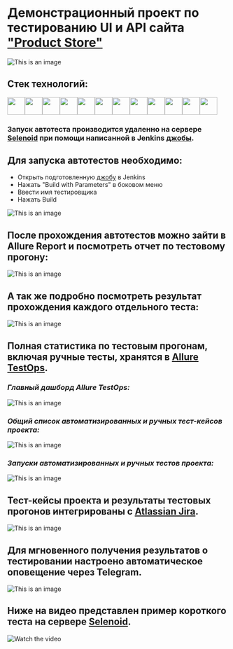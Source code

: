# Демонстрационный проект по тестированию UI и API сайта <a target="_blank" href="https://www.demoblaze.com">"Product Store"</a>

![This is an image](design/images/main_page.png)

## Стек технологий:
<img src="design/icons/python_logo_and_wordmark.svg" height="40" width="40" /><img src="design/icons/requests.png" height="40" width="40" /><img src="design/icons/selenium.png" height="40" width="40" /><img src="design/icons/selene.png" height="40" width="40" /><img src="design/icons/selenoid.svg" height="40" width="40" /><img src="design/icons/pytest_logo.svg" height="40" width="40" /><img src="design/icons/allure_Report.svg" height="40" width="40" /><img src="design/icons/allure_EE.svg" height="40" width="40" /><img src="design/icons/jenkins.svg" height="40" width="40" /><img src="design/icons/docker.svg" height="40" width="40" /><img src="design/icons/jira.svg" height="40" width="40" /><img src="design/icons/telegram.svg" height="40" width="40" />

### Запуск автотеста производится удаленно на сервере <a target="_blank" href="https://selenoid.autotests.cloud/#/">Selenoid</a> при помощи написанной в Jenkins <a target="_blank" href="https://jenkins.autotests.cloud/job/Ponomarev-IV-Demoblaze_Test/">джобы</a>.

## Для запуска автотестов необходимо:
- Открыть подготовленную <a target="_blank" href="https://jenkins.autotests.cloud/job/Ponomarev-IV-Demoblaze_Test/">джобу</a> в Jenkins
- Нажать "Build with Parameters" в боковом меню
- Ввести имя тестировщика
- Нажать Build

![This is an image](design/images/start_job.png)

## После прохождения автотестов можно зайти в Allure Report и посмотреть отчет по тестовому прогону:
![This is an image](design/images/allure_report_1.png)

## А так же подробно посмотреть результат прохождения каждого отдельного теста:
![This is an image](design/images/allure_report_2.png)

## Полная статистика по тестовым прогонам, включая ручные тесты, хранятся в <a target="_blank" href="https://allure.autotests.cloud/project/3738/dashboards">Allure TestOps</a>.
### *Главный дашборд Allure TestOps:*
![This is an image](design/images/allure_testops_dashboards.png)
### *Общий список автоматизированных и ручных тест-кейсов проекта:*
![This is an image](design/images/allure_testops_test_cases.png)
### *Запуски автоматизированных и ручных тестов проекта:*
![This is an image](design/images/allure_testops_launches.png)

## Тест-кейсы проекта и результаты тестовых прогонов интегрированы с <a target="_blank" href="https://jira.autotests.cloud/browse/HOMEWORK-925">Atlassian Jira</a>.
![This is an image](design/images/jira.png)

## Для мгновенного получения результатов о тестировании настроено автоматическое оповещение через Telegram.
![This is an image](design/images/telegram.png)

## Ниже на видео представлен пример короткого теста на сервере <a target="_blank" href="https://selenoid.autotests.cloud/#/">Selenoid</a>.
![Watch the video](design/gif/test_video_example.gif)